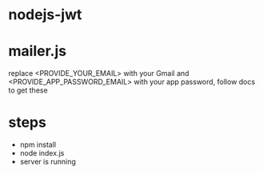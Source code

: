 # nodejs-jwt

# mailer.js
  replace <PROVIDE_YOUR_EMAIL> with your Gmail and 
  <PROVIDE_APP_PASSWORD_EMAIL> with your app password, follow docs to get these

# steps
  - npm install
  - node index.js
  - server is running